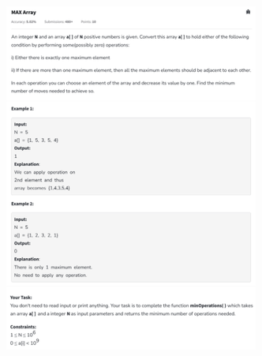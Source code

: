 ![image](Screenshot%202025-03-21%20135245.png)
![image](Screenshot%202025-03-21%20135303.png)
![image](Screenshot%202025-03-21%20135312.png)